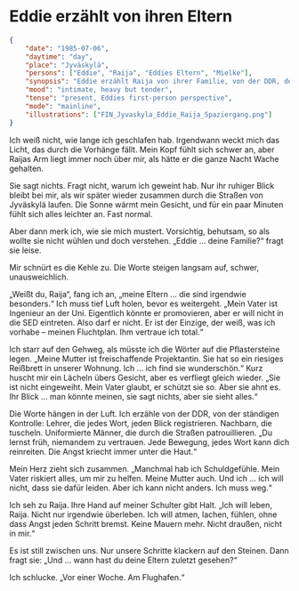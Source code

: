 # Eddie erzählt von ihren Eltern

```json
{
    "date": "1985-07-06",
    "daytime": "day",
    "place": "Jyväskylä",
    "persons": ["Eddie", "Raija", "Eddies Eltern", "Mielke"],
    "synopsis": "Eddie erzählt Raija von ihrer Familie, von der DDR, dem Abschied am Flughafen Schönefeld und ihren Schuldgefühlen. Raija reagiert bewegt und tröstet sie.",
    "mood": "intimate, heavy but tender",
    "tense": "present, Eddies first-person perspective",
    "mode": "mainline",
    "illustrations": ["FIN_Jyvaskyla_Eddie_Raija_Spaziergang.png"]
}
````

Ich weiß nicht, wie lange ich geschlafen hab. Irgendwann weckt mich das Licht,
das durch die Vorhänge fällt. Mein Kopf fühlt sich schwer an, aber Raijas Arm
liegt immer noch über mir, als hätte er die ganze Nacht Wache gehalten.

Sie sagt nichts. Fragt nicht, warum ich geweint hab. Nur ihr ruhiger Blick
bleibt bei mir, als wir später wieder zusammen durch die Straßen von Jyväskylä
laufen. Die Sonne wärmt mein Gesicht, und für ein paar Minuten fühlt sich alles
leichter an. Fast normal.

Aber dann merk ich, wie sie mich mustert. Vorsichtig, behutsam, so als wollte
sie nicht wühlen und doch verstehen. „Eddie … deine Familie?“ fragt sie leise.

Mir schnürt es die Kehle zu. Die Worte steigen langsam auf, schwer,
unausweichlich.

„Weißt du, Raija“, fang ich an, „meine Eltern … die sind irgendwie besonders.“
Ich muss tief Luft holen, bevor es weitergeht. „Mein Vater ist Ingenieur an der
Uni. Eigentlich könnte er promovieren, aber er will nicht in die SED eintreten.
Also darf er nicht. Er ist der Einzige, der weiß, was ich vorhabe – meinen
Fluchtplan. Ihm vertraue ich total.“

Ich starr auf den Gehweg, als müsste ich die Wörter auf die Pflastersteine
legen. „Meine Mutter ist freischaffende Projektantin. Sie hat so ein riesiges
Reißbrett in unserer Wohnung. Ich … ich find sie wunderschön.“ Kurz huscht mir
ein Lächeln übers Gesicht, aber es verfliegt gleich wieder. „Sie ist nicht
eingeweiht. Mein Vater glaubt, er schützt sie so. Aber sie ahnt es. Ihr Blick …
man könnte meinen, sie sagt nichts, aber sie sieht alles.“

Die Worte hängen in der Luft. Ich erzähle von der DDR, von der ständigen
Kontrolle: Lehrer, die jedes Wort, jeden Blick registrieren. Nachbarn, die
tuscheln. Uniformierte Männer, die durch die Straßen patrouillieren. „Du lernst
früh, niemandem zu vertrauen. Jede Bewegung, jedes Wort kann dich reinreiten.
Die Angst kriecht immer unter die Haut.“

Mein Herz zieht sich zusammen. „Manchmal hab ich Schuldgefühle. Mein Vater
riskiert alles, um mir zu helfen. Meine Mutter auch. Und ich … ich will nicht,
dass sie dafür leiden. Aber ich kann nicht anders. Ich muss weg.“

Ich seh zu Raija. Ihre Hand auf meiner Schulter gibt Halt. „Ich will leben,
Raija. Nicht nur irgendwie überleben. Ich will atmen, lachen, fühlen, ohne dass
Angst jeden Schritt bremst. Keine Mauern mehr. Nicht draußen, nicht in mir.“

Es ist still zwischen uns. Nur unsere Schritte klackern auf den Steinen. Dann
fragt sie: „Und … wann hast du deine Eltern zuletzt gesehen?“

Ich schlucke. „Vor einer Woche. Am Flughafen.“
